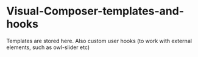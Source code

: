 # Visual-Composer-templates-and-hooks
Templates are stored here. Also custom user hooks (to work with external elements, such as owl-slider etc)
